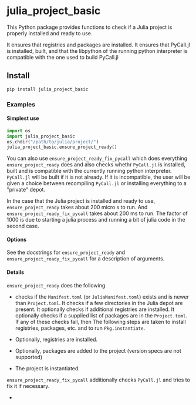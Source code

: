 # julia_project_basic

This Python package provides functions to check if a Julia project is properly installed and ready to use.

It ensures that registries and packages are installed. It ensures that PyCall.jl is
installed, built, and that the libpython of the running python interpreter is compatible with
the one used to build PyCall.jl

## Install

```sh
pip install julia_project_basic
```

### Examples

#### Simplest use

```python
import os
import julia_project_basic
os.chdir("/path/to/julia/project/")
julia_project_basic.ensure_project_ready()
```

You can also use `ensure_project_ready_fix_pycall` which does everything
`ensure_project_ready` does and also checks whethr `PyCall.jl` is installed,
built and is compatible with the currently running python interpreter.
`PyCall.jl` will be built if it is not already.
If it is incompatible, the user will be given a choice between recompiling `PyCall.jl` or
installing everything to a "private" depot.

In the case that the Julia project is installed and ready to use, `ensure_project_ready`
takes about 200 micro s to run. And `ensure_project_ready_fix_pycall` takes about
200 ms to run. The factor of 1000 is due to starting a julia process and running a bit
of julia code in the second case.

#### Options

See the docstrings for `ensure_project_ready` and `ensure_project_ready_fix_pycall` for
a description of arguments.


#### Details

`ensure_project_ready` does the following

- checks if the `Manifest.toml` (or `JuliaManifest.toml`) exists and is newer than `Project.toml`.
  It checks if a few directories in the Julia depot are present. It optionally checks if additional
  registries are installed. It optionally checks if a supplied list of packages are in the `Project.toml`.
  If any of these checks fail, then
  The following steps are taken to install registries, packages, etc. and to run `Pkg.instantiate`.

- Optionally, registries are installed.

- Optionally, packages are added to the project (version specs are not supported)

- The project is instantiated.


`ensure_project_ready_fix_pycall` additionally checks `PyCall.jl` and tries to fix it if necessary.

- 

